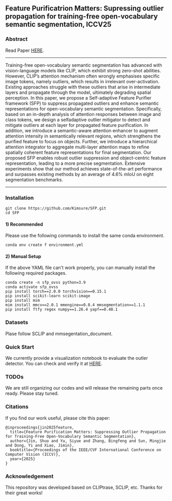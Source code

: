 ## Feature Purificatrion Matters: Supressing outlier propagation for training-free open-vocabulary semantic segmentation, ICCV25

### Abstract

Read Paper [HERE](https://openaccess.thecvf.com/content/ICCV2025/papers/Jin_Feature_Purification_Matters_Suppressing_Outlier_Propagation_for_Training-Free_Open-Vocabulary_Semantic_ICCV_2025_paper.pdf).

---
Training-free open-vocabulary semantic segmentation has advanced with vision-language models like CLIP, which exhibit strong zero-shot abilities. However, CLIP’s attention mechanism often wrongly emphasises specific image tokens, namely outliers, which results in irrelevant over-activation. Existing approaches struggle with these outliers that arise in intermediate layers and propagate through the model, ultimately degrading spatial perception. In this paper, we propose a Self-adaptive Feature Purifier framework (SFP) to suppress propagated outliers and enhance semantic representations for open-vocabulary semantic segmentation. Specifically, based on an in-depth analysis of attention responses between image and class tokens, we design a selfadaptive outlier mitigator to detect and mitigate outliers at each layer for propagated feature purification. In addition, we introduce a semantic-aware attention enhancer to augment attention intensity in semantically relevant regions, which strengthens the purified feature to focus on objects. Further, we introduce a hierarchical attention integrator to aggregate multi-layer attention maps to refine spatially coherent feature representations for final segmentation. Our proposed SFP enables robust outlier suppression and object-centric feature representation, leading to a more precise segmentation. Extensive experiments show that our method achieves state-of-the-art performance and surpasses existing methods by an average of 4.6% mIoU on eight segmentation benchmarks.

---



### Installation

```
git clone https://github.com/Kimsure/SFP.git
cd SFP
```

#### 1) Recommended

Please use the following commands to install the same conda environment.
```
conda env create f environment.yml
```

#### 2) Manual Setup

If the above YAML file can't work properly, you can manually install the following required packages.

```
conda create -n sfp_ovss python=3.9
conda activate sfp_ovss
pip install torch==2.0.0 torchvision==0.15.1
pip install scikit-learn scikit-image
pip install mim
mim install mmcv==2.0.1 mmengine==0.8.4 mmsegmentation==1.1.1
pip install ftfy regex numpy==1.26.4 yapf==0.40.1
```

### Datasets

Plase follow SCLIP and mmsegentation_document.

### Quick Start

We currently provide a visualization notebook to evaluate the outler detector. You can check and verify it at [HERE](outlier_vis.ipynb).

### TODOs

We are still organizing our codes and will release the remaining parts once ready. Please stay tuned.

### Citations

If you find our work useful, please cite this paper:
```
@inproceedings{jin2025feature,
  title={Feature Purification Matters: Suppressing Outlier Propagation for Training-Free Open-Vocabulary Semantic Segmentation},
  author={Jin, Shuo and Yu, Siyue and Zhang, Bingfeng and Sun, Mingjie and Dong, Yi and Xiao, Jimin},
  booktitle={Proceedings of the IEEE/CVF International Conference on Computer Vision (ICCV)},
  year={2025}
}
```

### Acknowledgement

This repository was developed based on CLIPtrase, SCLIP, etc. Thanks for their great works!